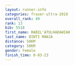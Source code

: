 ```yaml
---
layout: runner-info 
categories: fraser-ultra-2019 
overall_rank: 49
rank: 13
bib: 5518
first_name: RABIL'ATULHADAWIAH
last_name: BINTI MANJA
distance: 50KM
category: 50KM
gender: Female
finish_time: 8-03-23
---
```

